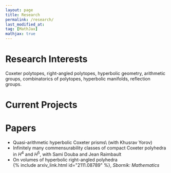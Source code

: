 ```yaml
---
layout: page
title: Research
permalink: /research/
last_modified_at: 
tag: [MathJax]
mathjax: true
---
```


# Research Interests
Coxeter polytopes, right-angled polytopes, hyperbolic geometry, arithmetic groups, combinatorics of polytopes, hyperbolic manifolds, reflection groups.

# Current Projects


# Papers

- Quasi-arithmetic hyperbolic Coxeter prisms\ (with Khusrav Yorov)
- Infinitely many commensurability classes of compact Coxeter polyhedra in $H^4$ and $H^5$, with Sami Douba and Jean Raimbault
- On volumes of hyperbolic right-angled polyhedra\
  {% include arxiv_link.html id="2111.08789" %}, *Sbornik: Mathematics*


